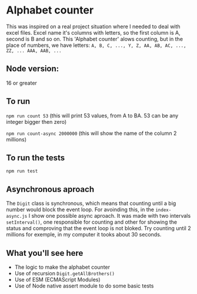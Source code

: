 # Alphabet counter
This was inspired on a real project situation where I needed to deal with excel files. Excel name it's columns with letters, so the first column is A, second is B and so on. This 'Alphabet counter' alows counting, but in the place of numbers, we have letters: `A, B, C, ..., Y, Z, AA, AB, AC, ..., ZZ, ... AAA, AAB, ...`

## Node version: 
16 or greater

## To run
`npm run count 53` (this will print 53 values, from A to BA. 53 can be any integer bigger then zero)

`npm run count-async 2000000` (this will show the name of the column 2 millions)

## To run the tests
`npm run test`

## Asynchronous aproach
The `Digit` class is synchronous, which means that counting until a big number would block the event loop.
For avoinding this, in the `index-async.js` I show one possible async aproach. 
It was made with two intervals `setInterval()`, one responsible for counting and other for showing the status and comproving that the event loop is not bloked.
Try counting until 2 millions for exemple, in my computer it tooks about 30 seconds.

## What you'll see here
- The logic to make the alphabet counter
- Use of recursion `Digit.getAllBrothers()`
- Use of ESM (ECMAScript Modules)
- Use of Node native assert module to do some basic tests
